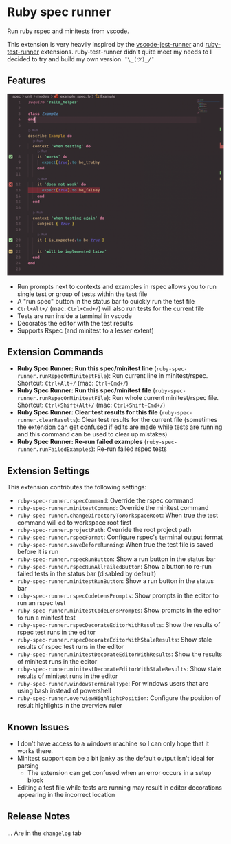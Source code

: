 # Ruby spec runner

Run ruby rspec and minitests from vscode.

This extension is very heavily inspired by the [vscode-jest-runner](https://marketplace.visualstudio.com/items?itemName=firsttris.vscode-jest-runner) and [ruby-test-runner](https://marketplace.visualstudio.com/items?itemName=MateuszDrewniak.ruby-test-runner) extensions. ruby-test-runner didn't quite meet my needs to I decided to try and build my own version. `¯\_(ツ)_/¯`

## Features

![screenshot of an example spec](images/screenshot.png)

- Run prompts next to contexts and examples in rspec allows you to run single test or group of tests within the test file
- A "run spec" button in the status bar to quickly run the test file
- `Ctrl+Alt+/` (mac: `Ctrl+Cmd+/`) will also run tests for the current file
- Tests are run inside a terminal in vscode
- Decorates the editor with the test results
- Supports Rspec (and minitest to a lesser extent)

## Extension Commands

- **Ruby Spec Runner: Run this spec/minitest line** (`ruby-spec-runner.runRspecOrMinitestFile`): Run current line in minitest/rspec. Shortcut: `Ctrl+Alt+/` (mac: `Ctrl+Cmd+/`)
- **Ruby Spec Runner: Run this spec/minitest file** (`ruby-spec-runner.runRspecOrMinitestFile`): Run whole current minitest/rspec file. Shortcut: `Ctrl+Shift+Alt+/` (mac: `Ctrl+Shift+Cmd+/`)
- **Ruby Spec Runner: Clear test results for this file** (`ruby-spec-runner.clearResults`): Clear test results for the current file (sometimes the extension can get confused if edits are made while tests are running and this command can be used to clear up mistakes)
- **Ruby Spec Runner: Re-run failed examples** (`ruby-spec-runner.runFailedExamples`): Re-run failed rspec tests

## Extension Settings

This extension contributes the following settings:

- `ruby-spec-runner.rspecCommand`: Override the rspec command
- `ruby-spec-runner.minitestCommand`: Override the minitest command
- `ruby-spec-runner.changeDirectoryToWorkspaceRoot`: When true the test command will cd to workspace root first
- `ruby-spec-runner.projectPath`: Override the root project path
- `ruby-spec-runner.rspecFormat`: Configure rspec's terminal output format
- `ruby-spec-runner.saveBeforeRunning`: When true the test file is saved before it is run
- `ruby-spec-runner.rspecRunButton`: Show a run button in the status bar
- `ruby-spec-runner.rspecRunAllFailedButton`: Show a button to re-run failed tests in the status bar (disabled by default)
- `ruby-spec-runner.minitestRunButton`: Show a run button in the status bar
- `ruby-spec-runner.rspecCodeLensPrompts`: Show prompts in the editor to run an rspec test
- `ruby-spec-runner.minitestCodeLensPrompts`: Show prompts in the editor to run a minitest test
- `ruby-spec-runner.rspecDecorateEditorWithResults`: Show the results of rspec test runs in the editor
- `ruby-spec-runner.rspecDecorateEditorWithStaleResults`: Show stale results of rspec test runs in the editor
- `ruby-spec-runner.minitestDecorateEditorWithResults`: Show the results of minitest runs in the editor
- `ruby-spec-runner.minitestDecorateEditorWithStaleResults`: Show stale results of minitest runs in the editor
- `ruby-spec-runner.windowsTerminalType`: For windows users that are using bash instead of powershell
- `ruby-spec-runner.overviewHighlightPosition`: Configure the position of result highlights in the overview ruler

## Known Issues

- I don't have access to a windows machine so I can only hope that it works there.
- Minitest support can be a bit janky as the default output isn't ideal for parsing
  - The extension can get confused when an error occurs in a setup block
- Editing a test file while tests are running may result in editor decorations appearing in the incorrect location

## Release Notes

... Are in the `changelog` tab
